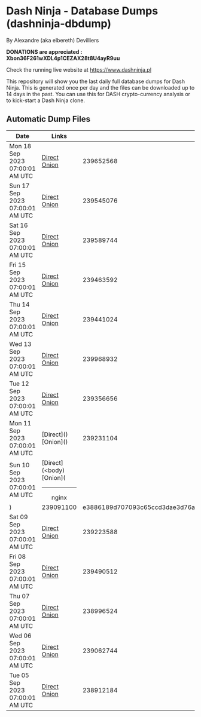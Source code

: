 # Dash Ninja - Database Dumps (dashninja-dbdump)
By Alexandre (aka elbereth) Devilliers

**DONATIONS are appreciated : Xbon36F261wXDL4p1CEZAX28t8U4ayR9uu**

Check the running live website at https://www.dashninja.pl

This repository will show you the last daily full database dumps for Dash Ninja. This is generated once per day and the files can be downloaded up to 14 days in the past.
You can use this for DASH crypto-currency analysis or to kick-start a Dash Ninja clone.


## Automatic Dump Files
| Date | Links | Size | SHA256 |
|--|--|--|--|
| Mon 18 Sep 2023 07:00:01 AM UTC | [Direct](https://oshi.at/soRg) [Onion](http://5ety7tpkim5me6eszuwcje7bmy25pbtrjtue7zkqqgziljwqy3rrikqd.onion/soRg) | 239652568 | 6f9b586a95a551a46cedfe9358b9a31c453585ad57069d68fae273171173f33f | 
| Sun 17 Sep 2023 07:00:01 AM UTC | [Direct](https://oshi.at/jnvR) [Onion](http://5ety7tpkim5me6eszuwcje7bmy25pbtrjtue7zkqqgziljwqy3rrikqd.onion/jnvR) | 239545076 | 0948b3666865a20b4f440a36b894e4672acc0893c6424c7a2b6bc695bdb29403 | 
| Sat 16 Sep 2023 07:00:01 AM UTC | [Direct](https://oshi.at/nAjV) [Onion](http://5ety7tpkim5me6eszuwcje7bmy25pbtrjtue7zkqqgziljwqy3rrikqd.onion/nAjV) | 239589744 | f08074342be6437d479d6e92a5afdf752ec89934fb9025d060b8b2f2bd54023d | 
| Fri 15 Sep 2023 07:00:01 AM UTC | [Direct](https://oshi.at/kVZA) [Onion](http://5ety7tpkim5me6eszuwcje7bmy25pbtrjtue7zkqqgziljwqy3rrikqd.onion/kVZA) | 239463592 | 73b89cbda5f96a1dac676454ec29fb59a1c2d5ad5192a8fca3fb237e55cf62bc | 
| Thu 14 Sep 2023 07:00:01 AM UTC | [Direct](https://oshi.at/vfyc) [Onion](http://5ety7tpkim5me6eszuwcje7bmy25pbtrjtue7zkqqgziljwqy3rrikqd.onion/vfyc) | 239441024 | c5673b9a946358c66dcc0044b1991d14bf85fa3165861cd3c529f9d468146768 | 
| Wed 13 Sep 2023 07:00:01 AM UTC | [Direct](https://oshi.at/sqat) [Onion](http://5ety7tpkim5me6eszuwcje7bmy25pbtrjtue7zkqqgziljwqy3rrikqd.onion/sqat) | 239968932 | b674feb674c43f9dcd1ee353069e33c9395c21fe0400ec8e85fbd33c4a272b27 | 
| Tue 12 Sep 2023 07:00:01 AM UTC | [Direct](https://oshi.at/kjcT) [Onion](http://5ety7tpkim5me6eszuwcje7bmy25pbtrjtue7zkqqgziljwqy3rrikqd.onion/kjcT) | 239356656 | 881bc61a4f5eb3d5e6e69eb284a5bce75f585ae44b7d38f941bf82f7206d2874 | 
| Mon 11 Sep 2023 07:00:01 AM UTC | [Direct](</body></html>) [Onion](</body></html>) | 239231104 | 23d63ebffb27aba2956148e4167529cd6c3d98f187bb947f2faed772baa3688d | 
| Sun 10 Sep 2023 07:00:01 AM UTC | [Direct](<body) [Onion](<hr><center>nginx</center>) | 239091100 | e3886189d707093c65ccd3dae3d76af78ad52810c3e8446a7da8a82433907332 | 
| Sat 09 Sep 2023 07:00:01 AM UTC | [Direct](https://oshi.at/pHHi) [Onion](http://5ety7tpkim5me6eszuwcje7bmy25pbtrjtue7zkqqgziljwqy3rrikqd.onion/pHHi) | 239223588 | 4e39f87f8f9c73780251f316a666c89296ebe0cfc0a885068b7a1cdafe8a9574 | 
| Fri 08 Sep 2023 07:00:01 AM UTC | [Direct](https://oshi.at/mqva) [Onion](http://5ety7tpkim5me6eszuwcje7bmy25pbtrjtue7zkqqgziljwqy3rrikqd.onion/mqva) | 239490512 | 57597f455159a0ff44141e668a9a986649b59a84188fd41b19c452e919bb5c68 | 
| Thu 07 Sep 2023 07:00:01 AM UTC | [Direct](https://oshi.at/kyEHG) [Onion](http://5ety7tpkim5me6eszuwcje7bmy25pbtrjtue7zkqqgziljwqy3rrikqd.onion/kyEHG) | 238996524 | 283df732b2babfceca5c930f12f1f3a5cceb7bda51abfad2383a60468b1728f9 | 
| Wed 06 Sep 2023 07:00:01 AM UTC | [Direct](https://oshi.at/jkrH) [Onion](http://5ety7tpkim5me6eszuwcje7bmy25pbtrjtue7zkqqgziljwqy3rrikqd.onion/jkrH) | 239062744 | 060740690e00c8712cb85c8d7ef8073289811a75df5108256df847f85484a103 | 
| Tue 05 Sep 2023 07:00:01 AM UTC | [Direct](https://oshi.at/LYCC) [Onion](http://5ety7tpkim5me6eszuwcje7bmy25pbtrjtue7zkqqgziljwqy3rrikqd.onion/LYCC) | 238912184 | f919c2f5eaf3a725cbabab02b2be0c4296dce1f62f43ac9f3c2f79adf1f39060 | 
